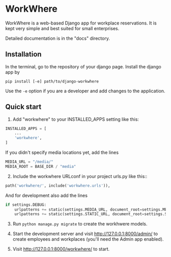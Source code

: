 # WorkWhere

WorkWhere is a web-based Django app for workplace reservations. It is kept very simple and best suited for small enterprises.

Detailed documentation is in the "docs" directory.

## Installation

In the terminal, go to the repository of your django page. Install the django app by

```
pip install [-e] path/to/django-workwhere
```

Use the `-e` option if you are a developer and add changes to the application. 

## Quick start

1. Add "workwhere" to your INSTALLED_APPS setting like this:

```python
INSTALLED_APPS = [
    ...
    'workwhere',
]
```

If you didn't specify media locations yet, add the lines

```python
MEDIA_URL = "/media/"
MEDIA_ROOT = BASE_DIR / "media"
```

2. Include the workwhere URLconf in your project urls.py like this::

```python
path('workwhere/', include('workwhere.urls')),
```

And for development also add the lines

```python
if settings.DEBUG:
    urlpatterns += static(settings.MEDIA_URL, document_root=settings.MEDIA_ROOT)
    urlpatterns += static(settings.STATIC_URL, document_root=settings.STATIC_ROOT) 
```

3. Run ``python manage.py migrate`` to create the workhwere models.

4. Start the development server and visit http://127.0.0.1:8000/admin/
   to create employees and workplaces (you'll need the Admin app enabled).

5. Visit http://127.0.0.1:8000/workwhere/ to start.

